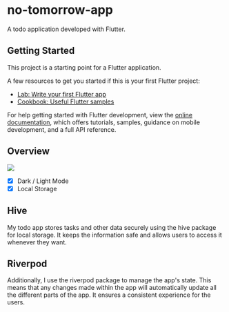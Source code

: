 # no-tomorrow-app

 A todo application developed with Flutter.

## Getting Started

This project is a starting point for a Flutter application.

A few resources to get you started if this is your first Flutter project:

- [Lab: Write your first Flutter app](https://docs.flutter.dev/get-started/codelab)
- [Cookbook: Useful Flutter samples](https://docs.flutter.dev/cookbook)

For help getting started with Flutter development, view the
[online documentation](https://docs.flutter.dev/), which offers tutorials,
samples, guidance on mobile development, and a full API reference.
## Overview 
![](https://github.com/Ceren-Canbaz/todo_riverpod/blob/main/ezgif.com-video-to-gif.gif)

- [x] Dark / Light Mode
- [x] Local Storage

##  Hive 
My todo app stores tasks and other data securely using the hive package for local storage. It keeps the information safe and allows users to access it whenever they want.

##  Riverpod
Additionally, I use the riverpod package to manage the app's state. This means that any changes made within the app will automatically update all the different parts of the app. It ensures a consistent experience for the users.

